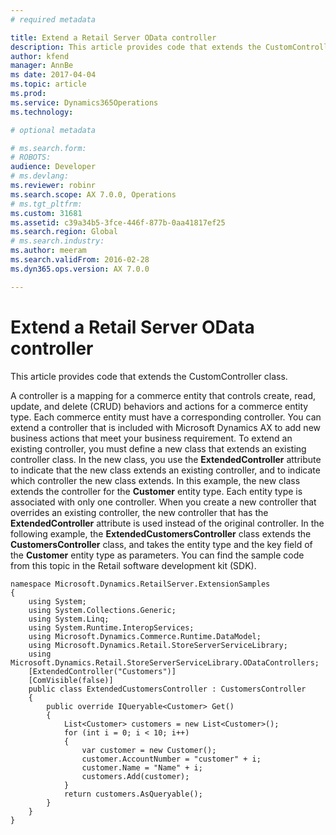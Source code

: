 ```yaml
---
# required metadata

title: Extend a Retail Server OData controller
description: This article provides code that extends the CustomController class.
author: kfend
manager: AnnBe
ms date: 2017-04-04
ms.topic: article
ms.prod: 
ms.service: Dynamics365Operations
ms.technology: 

# optional metadata

# ms.search.form: 
# ROBOTS: 
audience: Developer
# ms.devlang: 
ms.reviewer: robinr
ms.search.scope: AX 7.0.0, Operations
# ms.tgt_pltfrm: 
ms.custom: 31681
ms.assetid: c39a34b5-3fce-446f-877b-0aa41817ef25
ms.search.region: Global
# ms.search.industry: 
ms.author: meeram
ms.search.validFrom: 2016-02-28
ms.dyn365.ops.version: AX 7.0.0

---
```


# Extend a Retail Server OData controller

This article provides code that extends the CustomController class.

A controller is a mapping for a commerce entity that controls create, read, update, and delete (CRUD) behaviors and actions for a commerce entity type. Each commerce entity must have a corresponding controller. You can extend a controller that is included with Microsoft Dynamics AX to add new business actions that meet your business requirement. To extend an existing controller, you must define a new class that extends an existing controller class. In the new class, you use the **ExtendedController** attribute to indicate that the new class extends an existing controller, and to indicate which controller the new class extends. In this example, the new class extends the controller for the **Customer** entity type. Each entity type is associated with only one controller. When you create a new controller that overrides an existing controller, the new controller that has the **ExtendedController** attribute is used instead of the original controller. In the following example, the **ExtendedCustomersController** class extends the **CustomersController** class, and takes the entity type and the key field of the **Customer** entity type as parameters. You can find the sample code from this topic in the Retail software development kit (SDK).

    namespace Microsoft.Dynamics.RetailServer.ExtensionSamples
    {
        using System;
        using System.Collections.Generic;
        using System.Linq;
        using System.Runtime.InteropServices;
        using Microsoft.Dynamics.Commerce.Runtime.DataModel;
        using Microsoft.Dynamics.Retail.StoreServerServiceLibrary;
        using Microsoft.Dynamics.Retail.StoreServerServiceLibrary.ODataControllers;
        [ExtendedController("Customers")]
        [ComVisible(false)]
        public class ExtendedCustomersController : CustomersController
        {
            public override IQueryable<Customer> Get()
            {
                List<Customer> customers = new List<Customer>();
                for (int i = 0; i < 10; i++)
                {
                    var customer = new Customer();
                    customer.AccountNumber = "customer" + i;
                    customer.Name = "Name" + i;
                    customers.Add(customer);
                }
                return customers.AsQueryable();
            }
        }
    }

